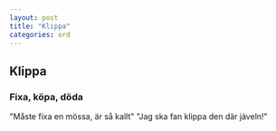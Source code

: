 ```yaml
---
layout: post
title: "Klippa"
categories: ord
---
```


## Klippa

### Fixa, köpa, döda

"Måste fixa en mössa, är så kallt"
"Jag ska fan klippa den där jäveln!"
